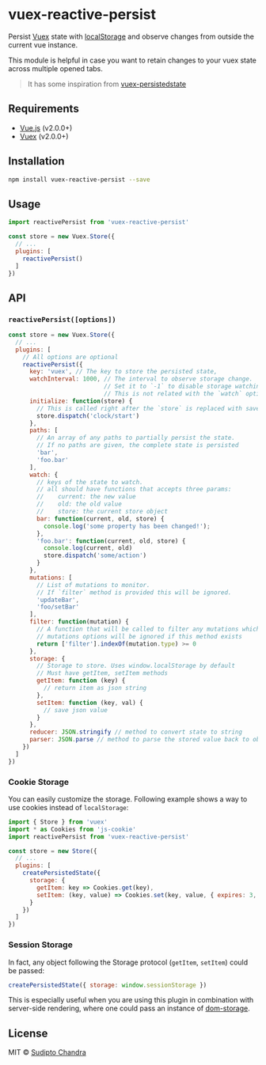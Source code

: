 # vuex-reactive-persist

Persist [Vuex](http://vuex.vuejs.org/) state with [localStorage](https://developer.mozilla.org/nl/docs/Web/API/Window/localStorage) and observe changes from outside the current vue instance.

This module is helpful in case you want to retain changes to your vuex state across multiple opened tabs.

> It has some inspiration from [vuex-persistedstate](https://github.com/robinvdvleuten/vuex-persistedstate)

## Requirements

- [Vue.js](https://vuejs.org) (v2.0.0+)
- [Vuex](http://vuex.vuejs.org) (v2.0.0+)

## Installation

```bash
npm install vuex-reactive-persist --save
```

## Usage

```js
import reactivePersist from 'vuex-reactive-persist'

const store = new Vuex.Store({
  // ...
  plugins: [
    reactivePersist()
  ]
})
```

## API

### `reactivePersist([options])`

```js
const store = new Vuex.Store({
  // ...
  plugins: [
    // All options are optional
    reactivePersist({
      key: 'vuex', // The key to store the persisted state,
      watchInterval: 1000, // The interval to observe storage change.
                           // Set it to `-1` to disable storage watching.
                           // This is not related with the `watch` option.
      initialize: function(store) {
        // This is called right after the `store` is replaced with saved value
        store.dispatch('clock/start')
      },
      paths: [
        // An array of any paths to partially persist the state.
        // If no paths are given, the complete state is persisted
        'bar',
        'foo.bar'
      ],
      watch: {
        // keys of the state to watch.
        // all should have functions that accepts three params:
        //    current: the new value
        //    old: the old value
        //    store: the current store object
        bar: function(current, old, store) {
          console.log('some property has been changed!');
        },
        'foo.bar': function(current, old, store) {
          console.log(current, old)
          store.dispatch('some/action')
        }
      },
      mutations: [
        // List of mutations to monitor.
        // If `filter` method is provided this will be ignored.
        'updateBar',
        'foo/setBar'
      ],
      filter: function(mutation) {
        // A function that will be called to filter any mutations which will trigger.
        // mutations options will be ignored if this method exists
        return ['filter'].indexOf(mutation.type) >= 0
      },
      storage: {
        // Storage to store. Uses window.localStorage by default
        // Must have getItem, setItem methods
        getItem: function (key) {
          // return item as json string
        },
        setItem: function (key, val) {
          // save json value
        }
      },
      reducer: JSON.stringify // method to convert state to string
      parser: JSON.parse // method to parse the stored value back to object
    })
  ]
})
```

### Cookie Storage

You can easily customize the storage. Following example shows a way to use cookies instead of `localStorage`:

```js
import { Store } from 'vuex'
import * as Cookies from 'js-cookie'
import reactivePersist from 'vuex-reactive-persist'

const store = new Store({
  // ...
  plugins: [
    createPersistedState({
      storage: {
        getItem: key => Cookies.get(key),
        setItem: (key, value) => Cookies.set(key, value, { expires: 3, secure: true })
      }
    })
  ]
})
```

### Session Storage

In fact, any object following the Storage protocol (`getItem`, `setItem`) could be passed:

```js
createPersistedState({ storage: window.sessionStorage })
```

This is especially useful when you are using this plugin in combination with server-side rendering, where one could pass an instance of [dom-storage](https://www.npmjs.com/package/dom-storage).

## License

MIT © [Sudipto Chandra](https://github.com/dipu-bd)
